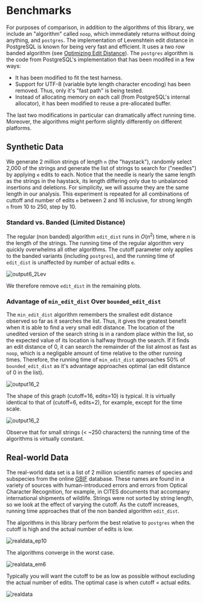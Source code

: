 # Benchmarks

For purposes of comparison, in addition to the algorithms of this library, we include an "algorithm" called `noop`, which immediately returns without doing anything, and `postgres`. The implementation of Levenshtein edit distance in PostgreSQL is known for being very fast and efficient. It uses a two row banded algorithm (see [Optimizing Edit Distance](OptimizingEditDistance.md)). The `postgres` algorithm is the code from PostgreSQL's implementation that has been modifed in a few ways:

- It has been modified to fit the test harness.
- Support for UTF-8 (variable byte length character encoding) has been removed. Thus, only it's "fast path" is being tested.
- Instead of allocating memory on each call (from PostgreSQL's internal allocator), it has been modified to reuse a pre-allocated buffer.

The last two modifications in particular can dramatically affect running time. Moreover, the algorithms might perform slightly differently on different platforms. 

## Synthetic Data

We generate 2 million strings of length `n` (the "haystack"), randomly select 2,000 of the strings and generate the list of strings to search for ("needles") by applying `e` edits to each. Notice that the needle is nearly the same length as the strings in the haystack, its length differing only due to unbalanced insertions and deletions. For simplicity, we will assume they are the same length in our analysis. This experiment is repeated for all combinations of cuttoff and number of edits `e` between 2 and 16 inclusive, for strong length `n` from 10 to 250, step by 10.

### Standard vs. Banded (Limited Distance)

The regular (non banded) algorithm `edit_dist` runs in $O(n^2)$ time, where $n$ is the length of the strings. The running time of the regular algorithm very quickly overwhelms all other algorithms. The cutoff parameter only applies to the banded variants (including `postgres`), and the running time of `edit_dist` is unaffected by number of actual edits `e`.

![output6_2Lev](assets/output6_2Lev.png)

We therefore remove `edit_dist` in the remaining plots.

### Advantage of `min_edit_dist` Over `bounded_edit_dist`

The `min_edit_dist` algorithm remembers the smallest edit distance observed so far as it searches the list. Thus, it gives the greatest benefit when it is able to find a very small edit distance. The location of the unedited version of the search string is in a random place within the list, so the expected value of its location is halfway through the search. If it finds an edit distance of 0, it can search the remainder of the list almost as fast as `noop`, which is a negligable amount of time relative to the other running times. Therefore, the running time of `min_edit_dist` approaches 50% of `bounded_edit_dist` as it's advantage approaches optimal (an edit distance of 0 in the list).

![output16_2](assets/output16_10.png)

The shape of this graph (cutoff=16, edits=10) is typical. It is virtually identical to that of (cutoff=6, edits=2), for example, except for the time scale.

![output16_2](assets/output16_2-3526523.png)

Observe that for small strings (< ~250 characters) the running time of the algorithms is virtually constant.

## Real-world Data

The real-world data set is a list of 2 million scientific names of species and subspecies from the online [GBIF](https://www.gbif.org/) database. These names are found in a variety of sources with human-introduced errors and errors from Optical Character Recognition, for example, in CITES documents that accompany international shipments of wildlife. Strings were not sorted by string length, so we look at the effect of varying the cutoff. As the cutoff increases, running time approaches that of the non banded algorithm `edit_dist`.

The algorithms in this library perform the best relative to `postgres` when the cutoff is high and the actual number of edits is low.

![realdata_ep10](assets/realdata_ep10.png)

The algorithms converge in the worst case.

![realdata_em6](assets/realdata_em6.png)

Typically you will want the cutoff to be as low as possible without excluding the actual number of edits. The optimal case is when cutoff = actual edits.

![realdata](assets/realdata.png)